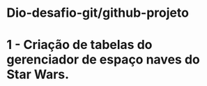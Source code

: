 # Dio-desafio-git/github-projeto 
# 1 - Criação de tabelas do gerenciador de espaço naves do Star Wars.

